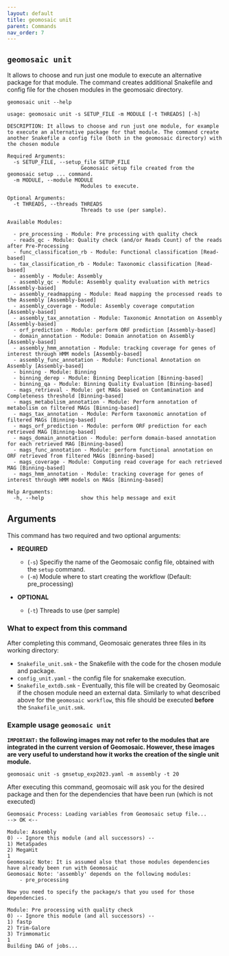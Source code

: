 ```yaml
---
layout: default
title: geomosaic unit
parent: Commands
nav_order: 7
---
```


## `geomosaic unit`
It allows to choose and run just one module to execute an alternative package for that module. The command creates additional Snakefile and config file for the chosen modules in the geomosaic directory.

```
geomosaic unit --help
```

```
usage: geomosaic unit -s SETUP_FILE -m MODULE [-t THREADS] [-h]

DESCRIPTION: It allows to choose and run just one module, for example to execute an alternative package for that module. The command create another Snakefile a config file (both in the geomosaic directory) with the chosen module

Required Arguments:
  -s SETUP_FILE, --setup_file SETUP_FILE
                        Geomosaic setup file created from the geomosaic setup ... command.
  -m MODULE, --module MODULE
                        Modules to execute.

Optional Arguments:
  -t THREADS, --threads THREADS
                        Threads to use (per sample).

Available Modules:
  
  - pre_processing - Module: Pre processing with quality check
  - reads_qc - Module: Quality check (and/or Reads Count) of the reads after Pre-Processing
  - func_classification_rb - Module: Functional classification [Read-based]
  - tax_classification_rb - Module: Taxonomic classification [Read-based]
  - assembly - Module: Assembly
  - assembly_qc - Module: Assembly quality evaluation with metrics [Assembly-based]
  - assembly_readmapping - Module: Read mapping the processed reads to the Assembly [Assembly-based]
  - assembly_coverage - Module: Assembly coverage computation [Assembly-based]
  - assembly_tax_annotation - Module: Taxonomic Annotation on Assembly [Assembly-based]
  - orf_prediction - Module: perform ORF prediction [Assembly-based]
  - domain_annotation - Module: Domain annotation on Assembly [Assembly-based]
  - assembly_hmm_annotation - Module: tracking coverage for genes of interest through HMM models [Assembly-based]
  - assembly_func_annotation - Module: Functional Annotation on Assembly [Assembly-based]
  - binning - Module: Binning
  - binning_derep - Module: Binning Deeplication [Binning-based]
  - binning_qa - Module: Binning Quality Evaluation [Binning-based]
  - mags_retrieval - Module: get MAGs based on Contamination and Completeness threshold [Binning-based]
  - mags_metabolism_annotation - Module: Perform annotation of metabolism on filtered MAGs [Binning-based]
  - mags_tax_annotation - Module: Perform taxonomic annotation of filtered MAGs [Binning-based]
  - mags_orf_prediction - Module: perform ORF prediction for each retrieved MAG [Binning-based]
  - mags_domain_annotation - Module: perform domain-based annotation for each retrieved MAG [Binning-based]
  - mags_func_annotation - Module: perform functional annotation on ORF retrieved from filtered MAGs [Binning-based]
  - mags_coverage - Module: Computing read coverage for each retrieved MAG [Binning-based]
  - mags_hmm_annotation - Module: tracking coverage for genes of interest through HMM models on MAGs [Binning-based]

Help Arguments:
  -h, --help            show this help message and exit

```

## Arguments

This command has two required and two optional arguments:
- __REQUIRED__
    - (`-s`) Specifiy the name of the Geomosaic config file, obtained with the `setup` command.
    - (`-m`) Module where to start creating the workflow (Default: pre_processing)

- __OPTIONAL__
    - (`-t`) Threads to use (per sample)


### What to expect from this command
After completing this command, Geomosaic generates three files in its working directory:
- `Snakefile_unit.smk` - the Snakefile with the code for the chosen module and package.
- `config_unit.yaml` - the config file for snakemake execution.
- `Snakefile_extdb.smk` - Eventually, this file will be created by Geomosaic if the chosen module need an external data. Similarly to what described above for the `geomosaic workflow`, this file should be executed __before__ the `Snakefile_unit.smk`.

### Example usage `geomosaic unit`

**`IMPORTANT:` the following images may not refer to the modules that are integrated in the current version of Geomosaic. However, these images are very useful to understand how it works the creation of the single unit module.** 

```
geomosaic unit -s gmsetup_exp2023.yaml -m assembly -t 20
```

After executing this command, geomosaic will ask you for the desired package and then for the dependencies that have been run (which is not executed)

```
Geomosaic Process: Loading variables from Geomosaic setup file... 
--> OK <--

Module: Assembly
0) -- Ignore this module (and all successors) --
1) MetaSpades
2) MegaHit
1
Geomosaic Note: It is assumed also that those modules dependencies have already been run with Geomosaic
Geomosaic Note: 'assembly' depends on the following modules:
	- pre_processing

Now you need to specify the package/s that you used for those dependencies.

Module: Pre processing with quality check
0) -- Ignore this module (and all successors) --
1) fastp
2) Trim-Galore
3) Trimmomatic
1
Building DAG of jobs...
```

